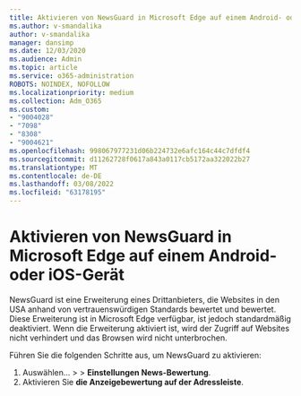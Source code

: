 ```yaml
---
title: Aktivieren von NewsGuard in Microsoft Edge auf einem Android- oder iOS-Gerät
ms.author: v-smandalika
author: v-smandalika
manager: dansimp
ms.date: 12/03/2020
ms.audience: Admin
ms.topic: article
ms.service: o365-administration
ROBOTS: NOINDEX, NOFOLLOW
ms.localizationpriority: medium
ms.collection: Adm_O365
ms.custom:
- "9004028"
- "7098"
- "8308"
- "9004621"
ms.openlocfilehash: 998067977231d06b224732e6afc164c44c7dfdf4
ms.sourcegitcommit: d11262728f0617a843a0117cb5172aa322022b27
ms.translationtype: MT
ms.contentlocale: de-DE
ms.lasthandoff: 03/08/2022
ms.locfileid: "63178195"
---
```

# <a name="turn-on-newsguard-in-microsoft-edge-on-an-android-or-ios-device"></a>Aktivieren von NewsGuard in Microsoft Edge auf einem Android- oder iOS-Gerät

NewsGuard ist eine Erweiterung eines Drittanbieters, die Websites in den USA anhand von vertrauenswürdigen Standards bewertet und bewertet. Diese Erweiterung ist in Microsoft Edge verfügbar, ist jedoch standardmäßig deaktiviert. Wenn die Erweiterung aktiviert ist, wird der Zugriff auf Websites nicht verhindert und das Browsen wird nicht unterbrochen.

Führen Sie die folgenden Schritte aus, um NewsGuard zu aktivieren:
1. Auswählen... >  > **Einstellungen News-Bewertung**.
2. Aktivieren Sie **die Anzeigebewertung auf der Adressleiste**.